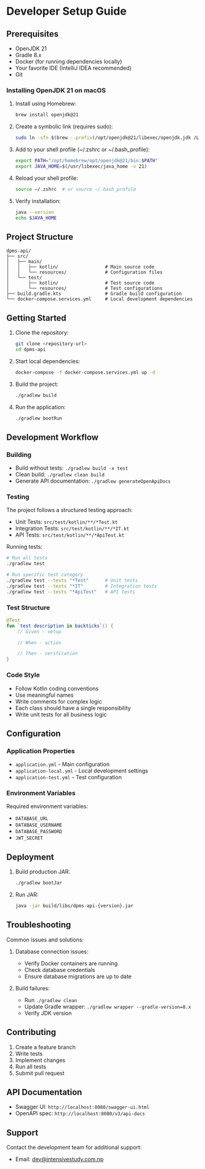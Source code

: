 # Developer Setup Guide

## Prerequisites

- OpenJDK 21
- Gradle 8.x
- Docker (for running dependencies locally)
- Your favorite IDE (IntelliJ IDEA recommended)
- Git

### Installing OpenJDK 21 on macOS

1. Install using Homebrew:

   ```bash
   brew install openjdk@21
   ```

2. Create a symbolic link (requires sudo):

   ```bash
   sudo ln -sfn $(brew --prefix)/opt/openjdk@21/libexec/openjdk.jdk /Library/Java/JavaVirtualMachines/openjdk-21.jdk
   ```

3. Add to your shell profile (~/.zshrc or ~/.bash_profile):

   ```bash
   export PATH="/opt/homebrew/opt/openjdk@21/bin:$PATH"
   export JAVA_HOME=$(/usr/libexec/java_home -v 21)
   ```

4. Reload your shell profile:

   ```bash
   source ~/.zshrc  # or source ~/.bash_profile
   ```

5. Verify installation:
   ```bash
   java --version
   echo $JAVA_HOME
   ```

## Project Structure

```
dpms-api/
├── src/
│   ├── main/
│   │   ├── kotlin/                 # Main source code
│   │   └── resources/              # Configuration files
│   └── test/
│       ├── kotlin/                 # Test source code
│       └── resources/              # Test configurations
├── build.gradle.kts                # Gradle build configuration
└── docker-compose.services.yml     # Local development dependencies
```

## Getting Started

1. Clone the repository:

   ```bash
   git clone <repository-url>
   cd dpms-api
   ```

2. Start local dependencies:

   ```bash
   docker-compose -f docker-compose.services.yml up -d
   ```

3. Build the project:

   ```bash
   ./gradlew build
   ```

4. Run the application:
   ```bash
   ./gradlew bootRun
   ```

## Development Workflow

### Building

- Build without tests: `./gradlew build -x test`
- Clean build: `./gradlew clean build`
- Generate API documentation: `./gradlew generateOpenApiDocs`

### Testing

The project follows a structured testing approach:

- Unit Tests: `src/test/kotlin/**/*Test.kt`
- Integration Tests: `src/test/kotlin/**/*IT.kt`
- API Tests: `src/test/kotlin/**/*ApiTest.kt`

Running tests:

```bash
# Run all tests
./gradlew test

# Run specific test category
./gradlew test --tests "*Test"      # Unit tests
./gradlew test --tests "*IT"        # Integration tests
./gradlew test --tests "*ApiTest"   # API tests
```

### Test Structure

```kotlin
@Test
fun `test description in backticks`() {
    // Given - setup

    // When - action

    // Then - verification
}
```

### Code Style

- Follow Kotlin coding conventions
- Use meaningful names
- Write comments for complex logic
- Each class should have a single responsibility
- Write unit tests for all business logic

## Configuration

### Application Properties

- `application.yml` - Main configuration
- `application-local.yml` - Local development settings
- `application-test.yml` - Test configuration

### Environment Variables

Required environment variables:

- `DATABASE_URL`
- `DATABASE_USERNAME`
- `DATABASE_PASSWORD`
- `JWT_SECRET`

## Deployment

1. Build production JAR:

   ```bash
   ./gradlew bootJar
   ```

2. Run JAR:
   ```bash
   java -jar build/libs/dpms-api-{version}.jar
   ```

## Troubleshooting

Common issues and solutions:

1. Database connection issues:

   - Verify Docker containers are running
   - Check database credentials
   - Ensure database migrations are up to date

2. Build failures:
   - Run `./gradlew clean`
   - Update Gradle wrapper: `./gradlew wrapper --gradle-version=8.x`
   - Verify JDK version

## Contributing

1. Create a feature branch
2. Write tests
3. Implement changes
4. Run all tests
5. Submit pull request

## API Documentation

- Swagger UI: `http://localhost:8080/swagger-ui.html`
- OpenAPI spec: `http://localhost:8080/v3/api-docs`

## Support

Contact the development team for additional support:

- Email: dev@intensivestudy.com.np
